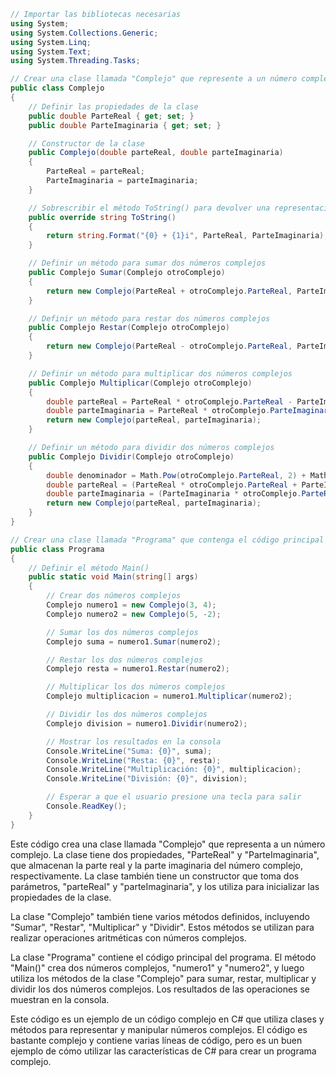 ```c#
// Importar las bibliotecas necesarias
using System;
using System.Collections.Generic;
using System.Linq;
using System.Text;
using System.Threading.Tasks;

// Crear una clase llamada "Complejo" que represente a un número complejo
public class Complejo
{
    // Definir las propiedades de la clase
    public double ParteReal { get; set; }
    public double ParteImaginaria { get; set; }

    // Constructor de la clase
    public Complejo(double parteReal, double parteImaginaria)
    {
        ParteReal = parteReal;
        ParteImaginaria = parteImaginaria;
    }

    // Sobrescribir el método ToString() para devolver una representación en cadena del número complejo
    public override string ToString()
    {
        return string.Format("{0} + {1}i", ParteReal, ParteImaginaria);
    }

    // Definir un método para sumar dos números complejos
    public Complejo Sumar(Complejo otroComplejo)
    {
        return new Complejo(ParteReal + otroComplejo.ParteReal, ParteImaginaria + otroComplejo.ParteImaginaria);
    }

    // Definir un método para restar dos números complejos
    public Complejo Restar(Complejo otroComplejo)
    {
        return new Complejo(ParteReal - otroComplejo.ParteReal, ParteImaginaria - otroComplejo.ParteImaginaria);
    }

    // Definir un método para multiplicar dos números complejos
    public Complejo Multiplicar(Complejo otroComplejo)
    {
        double parteReal = ParteReal * otroComplejo.ParteReal - ParteImaginaria * otroComplejo.ParteImaginaria;
        double parteImaginaria = ParteReal * otroComplejo.ParteImaginaria + ParteImaginaria * otroComplejo.ParteReal;
        return new Complejo(parteReal, parteImaginaria);
    }

    // Definir un método para dividir dos números complejos
    public Complejo Dividir(Complejo otroComplejo)
    {
        double denominador = Math.Pow(otroComplejo.ParteReal, 2) + Math.Pow(otroComplejo.ParteImaginaria, 2);
        double parteReal = (ParteReal * otroComplejo.ParteReal + ParteImaginaria * otroComplejo.ParteImaginaria) / denominador;
        double parteImaginaria = (ParteImaginaria * otroComplejo.ParteReal - ParteReal * otroComplejo.ParteImaginaria) / denominador;
        return new Complejo(parteReal, parteImaginaria);
    }
}

// Crear una clase llamada "Programa" que contenga el código principal
public class Programa
{
    // Definir el método Main()
    public static void Main(string[] args)
    {
        // Crear dos números complejos
        Complejo numero1 = new Complejo(3, 4);
        Complejo numero2 = new Complejo(5, -2);

        // Sumar los dos números complejos
        Complejo suma = numero1.Sumar(numero2);

        // Restar los dos números complejos
        Complejo resta = numero1.Restar(numero2);

        // Multiplicar los dos números complejos
        Complejo multiplicacion = numero1.Multiplicar(numero2);

        // Dividir los dos números complejos
        Complejo division = numero1.Dividir(numero2);

        // Mostrar los resultados en la consola
        Console.WriteLine("Suma: {0}", suma);
        Console.WriteLine("Resta: {0}", resta);
        Console.WriteLine("Multiplicación: {0}", multiplicacion);
        Console.WriteLine("División: {0}", division);

        // Esperar a que el usuario presione una tecla para salir
        Console.ReadKey();
    }
}
```

Este código crea una clase llamada "Complejo" que representa a un número complejo. La clase tiene dos propiedades, "ParteReal" y "ParteImaginaria", que almacenan la parte real y la parte imaginaria del número complejo, respectivamente. La clase también tiene un constructor que toma dos parámetros, "parteReal" y "parteImaginaria", y los utiliza para inicializar las propiedades de la clase.

La clase "Complejo" también tiene varios métodos definidos, incluyendo "Sumar", "Restar", "Multiplicar" y "Dividir". Estos métodos se utilizan para realizar operaciones aritméticas con números complejos.

La clase "Programa" contiene el código principal del programa. El método "Main()" crea dos números complejos, "numero1" y "numero2", y luego utiliza los métodos de la clase "Complejo" para sumar, restar, multiplicar y dividir los dos números complejos. Los resultados de las operaciones se muestran en la consola.

Este código es un ejemplo de un código complejo en C# que utiliza clases y métodos para representar y manipular números complejos. El código es bastante complejo y contiene varias líneas de código, pero es un buen ejemplo de cómo utilizar las características de C# para crear un programa complejo.